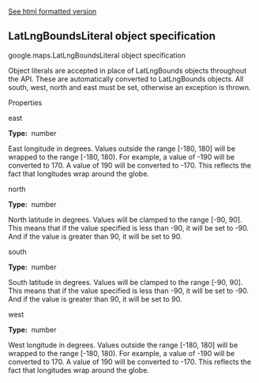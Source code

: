 [See html formatted version](https://huasofoundries.github.io/google-maps-documentation/LatLngBoundsLiteral.html)


LatLngBoundsLiteral object specification
----------------------------------------

google.maps.LatLngBoundsLiteral object specification

Object literals are accepted in place of LatLngBounds objects throughout the API. These are automatically converted to LatLngBounds objects. All south, west, north and east must be set, otherwise an exception is thrown.

Properties

east

**Type:**  number

East longitude in degrees. Values outside the range \[-180, 180\] will be wrapped to the range \[-180, 180). For example, a value of -190 will be converted to 170. A value of 190 will be converted to -170. This reflects the fact that longitudes wrap around the globe.

north

**Type:**  number

North latitude in degrees. Values will be clamped to the range \[-90, 90\]. This means that if the value specified is less than -90, it will be set to -90. And if the value is greater than 90, it will be set to 90.

south

**Type:**  number

South latitude in degrees. Values will be clamped to the range \[-90, 90\]. This means that if the value specified is less than -90, it will be set to -90. And if the value is greater than 90, it will be set to 90.

west

**Type:**  number

West longitude in degrees. Values outside the range \[-180, 180\] will be wrapped to the range \[-180, 180). For example, a value of -190 will be converted to 170. A value of 190 will be converted to -170. This reflects the fact that longitudes wrap around the globe.